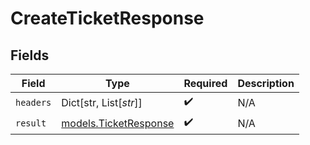 # CreateTicketResponse


## Fields

| Field                                                | Type                                                 | Required                                             | Description                                          |
| ---------------------------------------------------- | ---------------------------------------------------- | ---------------------------------------------------- | ---------------------------------------------------- |
| `headers`                                            | Dict[str, List[*str*]]                               | :heavy_check_mark:                                   | N/A                                                  |
| `result`                                             | [models.TicketResponse](../models/ticketresponse.md) | :heavy_check_mark:                                   | N/A                                                  |